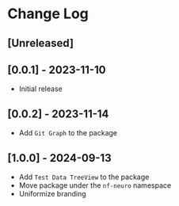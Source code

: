 # Change Log

## [Unreleased]

## [0.0.1] - 2023-11-10

- Initial release

## [0.0.2] - 2023-11-14

- Add `Git Graph` to the package

## [1.0.0] - 2024-09-13

- Add `Test Data TreeView` to the package
- Move package under the `nf-neuro` namespace
- Uniformize branding

